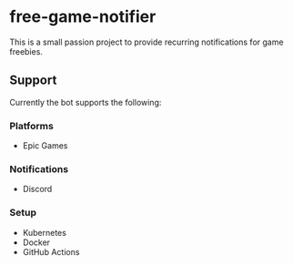 # free-game-notifier

This is a small passion project to provide recurring notifications for game freebies.

## Support

Currently the bot supports the following:

### Platforms

- Epic Games

### Notifications

- Discord

### Setup

- Kubernetes
- Docker
- GitHub Actions